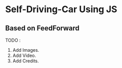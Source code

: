 # Self-Driving-Car Using JS

## Based on FeedForward

TODO :
1. Add Images.
2. Add Video.
3. Add Credits.
